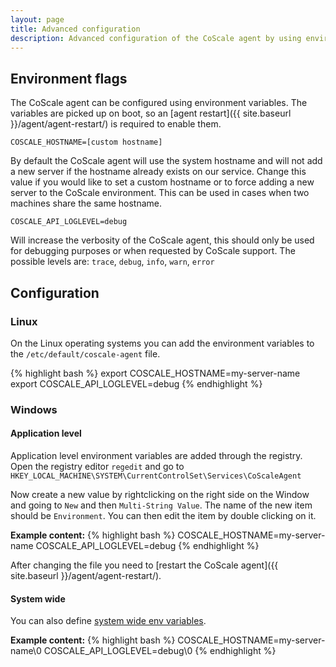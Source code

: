 ```yaml
---
layout: page
title: Advanced configuration
description: Advanced configuration of the CoScale agent by using environment variables.
---
```


## Environment flags

The CoScale agent can be configured using environment variables. The variables are picked up on boot, so an [agent restart]({{ site.baseurl }}/agent/agent-restart/) is required to enable them.

`COSCALE_HOSTNAME=[custom hostname]`

By default the CoScale agent will use the system hostname and will not add a new server if the hostname already exists on our service. Change this value if you would like to set a custom hostname or to force adding a new server to the CoScale environment. This can be used in cases when two machines share the same hostname.

`COSCALE_API_LOGLEVEL=debug`

Will increase the verbosity of the CoScale agent, this should only be used for debugging purposes or when requested by CoScale support. The possible levels are: `trace`, `debug`, `info`, `warn`, `error`


## Configuration

### Linux

On the Linux operating systems you can add the environment variables to the `/etc/default/coscale-agent` file.

{% highlight bash %}
export COSCALE_HOSTNAME=my-server-name
export COSCALE_API_LOGLEVEL=debug
{% endhighlight %}

### Windows

#### Application level

Application level environment variables are added through the registry. Open the registry editor `regedit` and go to `HKEY_LOCAL_MACHINE\SYSTEM\CurrentControlSet\Services\CoScaleAgent`

Now create a new value by rightclicking on the right side on the Window and going to `New` and then `Multi-String Value`. The name of the new item should be `Environment`. You can then edit the item by double clicking on it.

**Example content:**
{% highlight bash %}
COSCALE_HOSTNAME=my-server-name
COSCALE_API_LOGLEVEL=debug
{% endhighlight %}

After changing the file you need to [restart the CoScale agent]({{ site.baseurl }}/agent/agent-restart/).

#### System wide

You can also define [system wide env variables](https://msdn.microsoft.com/en-us/library/windows/desktop/ms682653(v=vs.85).aspx).

**Example content:**
{% highlight bash %}
COSCALE_HOSTNAME=my-server-name\0
COSCALE_API_LOGLEVEL=debug\0
{% endhighlight %}
